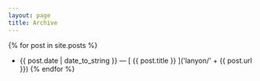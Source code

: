```yaml
---
layout: page
title: Archive
---
```


{% for post in site.posts %}
  * {{ post.date | date_to_string }} &mdash; [ {{ post.title }} ]('lanyon/' + {{ post.url }})
{% endfor %}
